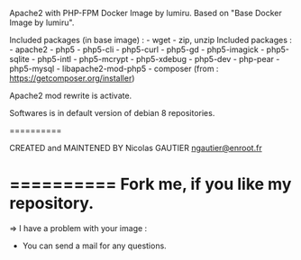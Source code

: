 Apache2 with PHP-FPM Docker Image by lumiru.
	Based on "Base Docker Image by lumiru".

Included packages (in base image) : - wget
		   							- zip, unzip
Included packages : - apache2
		   			- php5
					- php5-cli
					- php5-curl
					- php5-gd
					- php5-imagick
					- php5-sqlite
					- php5-intl
					- php5-mcrypt
					- php5-xdebug
					- php5-dev
					- php-pear
					- php5-mysql
					- libapache2-mod-php5
					- composer (from : https://getcomposer.org/installer)

Apache2 mod rewrite is activate.

Softwares is in default version of debian 8 repositories.

==========

CREATED and MAINTENED BY
Nicolas GAUTIER <ngautier@enroot.fr>

==========
	Fork me, if you like my repository.
==========

=> I have a problem with your image :
- You can send a mail for any questions.
